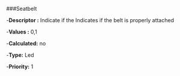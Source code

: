 ###Seatbelt

-**Descriptor :** Indicate if the Indicates if the belt is properly attached

-**Values :** 0,1

-**Calculated:** no

-**Type:** Led

-**Priority:** 1



